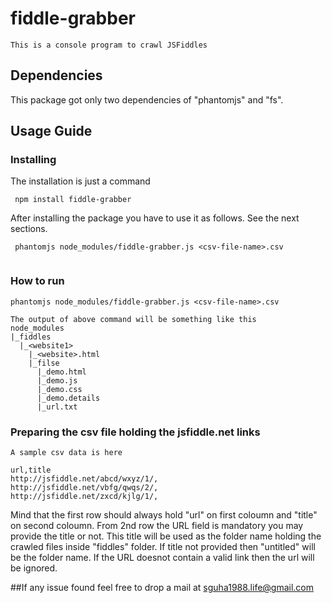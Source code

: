 # fiddle-grabber
	This is a console program to crawl JSFiddles

## Dependencies
This package got only two dependencies of "phantomjs" and "fs".

## Usage Guide
### Installing

The installation is just a command

```
 npm install fiddle-grabber
```

After installing the package you have to use it as follows. See the next sections.
```
 phantomjs node_modules/fiddle-grabber.js <csv-file-name>.csv
   
```
### How to run

	phantomjs node_modules/fiddle-grabber.js <csv-file-name>.csv

	The output of above command will be something like this
	node_modules
	|_fiddles
	  |_<website1>
	  	|_<website>.html
	  	|_filse
	  	  |_demo.html
	  	  |_demo.js
	  	  |_demo.css
	  	  |_demo.details
	  	  |_url.txt

### Preparing the csv file holding the jsfiddle.net links
	
	A sample csv data is here
```
url,title
http://jsfiddle.net/abcd/wxyz/1/,
http://jsfiddle.net/vbfg/qwqs/2/,
http://jsfiddle.net/zxcd/kjlg/1/,
```	
 Mind that the first row should always hold "url" on first coloumn and "title" on second coloumn.
 From 2nd row the URL field is mandatory you may provide the title or not. This title will be used as the folder name holding the crawled files inside "fiddles" folder. If title not provided then "untitled<indec>"
 will be the folder name. If the URL doesnot contain a valid link then the url will be ignored.


##If any issue found feel free to drop a mail at sguha1988.life@gmail.com

